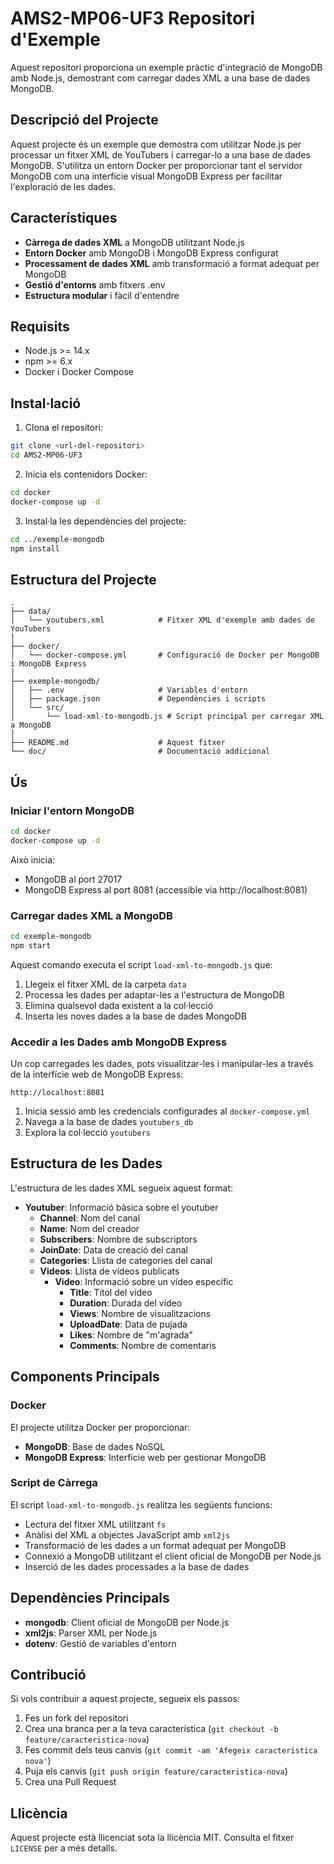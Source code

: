 # AMS2-MP06-UF3 Repositori d'Exemple

Aquest repositori proporciona un exemple pràctic d'integració de MongoDB amb Node.js, demostrant com carregar dades XML a una base de dades MongoDB.

## Descripció del Projecte

Aquest projecte és un exemple que demostra com utilitzar Node.js per processar un fitxer XML de YouTubers i carregar-lo a una base de dades MongoDB. S'utilitza un entorn Docker per proporcionar tant el servidor MongoDB com una interfície visual MongoDB Express per facilitar l'exploració de les dades.

## Característiques

- **Càrrega de dades XML** a MongoDB utilitzant Node.js
- **Entorn Docker** amb MongoDB i MongoDB Express configurat
- **Processament de dades XML** amb transformació a format adequat per MongoDB
- **Gestió d'entorns** amb fitxers .env
- **Estructura modular** i fàcil d'entendre

## Requisits

- Node.js >= 14.x
- npm >= 6.x
- Docker i Docker Compose

## Instal·lació

1. Clona el repositori:
```bash
git clone <url-del-repositori>
cd AMS2-MP06-UF3
```

2. Inicia els contenidors Docker:
```bash
cd docker
docker-compose up -d
```

3. Instal·la les dependències del projecte:
```bash
cd ../exemple-mongodb
npm install
```

## Estructura del Projecte

```
.
├── data/
│   └── youtubers.xml            # Fitxer XML d'exemple amb dades de YouTubers
│
├── docker/
│   └── docker-compose.yml       # Configuració de Docker per MongoDB i MongoDB Express
│
├── exemple-mongodb/
│   ├── .env                     # Variables d'entorn
│   ├── package.json             # Dependències i scripts
│   └── src/
│       └── load-xml-to-mongodb.js # Script principal per carregar XML a MongoDB
│
├── README.md                    # Aquest fitxer
└── doc/                         # Documentació addicional
```

## Ús

### Iniciar l'entorn MongoDB

```bash
cd docker
docker-compose up -d
```

Això inicia:
- MongoDB al port 27017
- MongoDB Express al port 8081 (accessible via http://localhost:8081)

### Carregar dades XML a MongoDB

```bash
cd exemple-mongodb
npm start
```

Aquest comando executa el script `load-xml-to-mongodb.js` que:
1. Llegeix el fitxer XML de la carpeta `data`
2. Processa les dades per adaptar-les a l'estructura de MongoDB
3. Elimina qualsevol dada existent a la col·lecció
4. Inserta les noves dades a la base de dades MongoDB

### Accedir a les Dades amb MongoDB Express

Un cop carregades les dades, pots visualitzar-les i manipular-les a través de la interfície web de MongoDB Express:

```
http://localhost:8081
```

1. Inicia sessió amb les credencials configurades al `docker-compose.yml`
2. Navega a la base de dades `youtubers_db`
3. Explora la col·lecció `youtubers`

## Estructura de les Dades

L'estructura de les dades XML segueix aquest format:

- **Youtuber**: Informació bàsica sobre el youtuber
  - **Channel**: Nom del canal
  - **Name**: Nom del creador
  - **Subscribers**: Nombre de subscriptors
  - **JoinDate**: Data de creació del canal
  - **Categories**: Llista de categories del canal
  - **Videos**: Llista de vídeos publicats
    - **Video**: Informació sobre un vídeo específic
      - **Title**: Títol del vídeo
      - **Duration**: Durada del vídeo
      - **Views**: Nombre de visualitzacions
      - **UploadDate**: Data de pujada
      - **Likes**: Nombre de "m'agrada"
      - **Comments**: Nombre de comentaris

## Components Principals

### Docker

El projecte utilitza Docker per proporcionar:
- **MongoDB**: Base de dades NoSQL
- **MongoDB Express**: Interfície web per gestionar MongoDB

### Script de Càrrega

El script `load-xml-to-mongodb.js` realitza les següents funcions:
- Lectura del fitxer XML utilitzant `fs`
- Anàlisi del XML a objectes JavaScript amb `xml2js`
- Transformació de les dades a un format adequat per MongoDB
- Connexió a MongoDB utilitzant el client oficial de MongoDB per Node.js
- Inserció de les dades processades a la base de dades

## Dependències Principals

- **mongodb**: Client oficial de MongoDB per Node.js
- **xml2js**: Parser XML per Node.js
- **dotenv**: Gestió de variables d'entorn

## Contribució

Si vols contribuir a aquest projecte, segueix els passos:

1. Fes un fork del repositori
2. Crea una branca per a la teva característica (`git checkout -b feature/caracteristica-nova`)
3. Fes commit dels teus canvis (`git commit -am 'Afegeix característica nova'`)
4. Puja els canvis (`git push origin feature/caracteristica-nova`)
5. Crea una Pull Request

## Llicència

Aquest projecte està llicenciat sota la llicència MIT. Consulta el fitxer `LICENSE` per a més detalls.